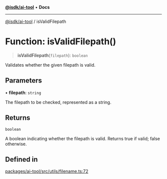 [**@isdk/ai-tool**](../README.md) • **Docs**

***

[@isdk/ai-tool](../globals.md) / isValidFilepath

# Function: isValidFilepath()

> **isValidFilepath**(`filepath`): `boolean`

Validates whether the given filepath is valid.

## Parameters

• **filepath**: `string`

The filepath to be checked, represented as a string.

## Returns

`boolean`

A boolean indicating whether the filepath is valid. Returns true if valid; false otherwise.

## Defined in

[packages/ai-tool/src/utils/filename.ts:72](https://github.com/isdk/ai-tool.js/blob/fe6b47f429fb128627d2210e367fa914b891d314/src/utils/filename.ts#L72)
